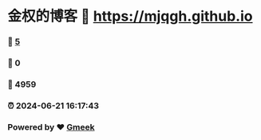 # 金权的博客 :link: https://mjqgh.github.io 
### :page_facing_up: [5](https://mjqgh.github.io/tag.html) 
### :speech_balloon: 0 
### :hibiscus: 4959 
### :alarm_clock: 2024-06-21 16:17:43 
### Powered by :heart: [Gmeek](https://github.com/Meekdai/Gmeek)
